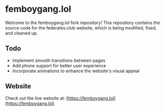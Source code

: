 # femboygang.lol

Welcome to the femboygang.lol fork repository! This repository contains the source code for the federales.club website, which is being modified, fixed, and cleaned up.

## Todo

- Implement smooth transitions between pages
- Add phone support for better user experience
- Incorporate animations to enhance the website's visual appeal

## Website

Check out the live website at: [https://femboygang.lol](https://femboygang.lol)
